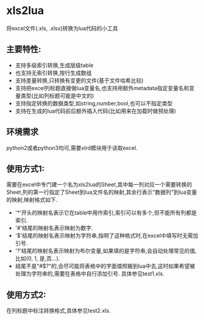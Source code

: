 # xls2lua
将excel文件(.xls, .xlsx)转换为lua代码的小工具

## 主要特性:
- 支持多级索引转换,生成层级table
- 也支持无索引转换,按行生成数组
- 支持差量转换,只转换有变更的文件(基于文件哈希比较)
- 支持把excel列标题直接做lua变量名,也支持用额外metadata指定变量名和变量类型(比如列标题可能是中文的)
- 支持指定转换的数据类型,如string,number,bool,也可以不指定类型
- 支持在生成的lua代码前后额外插入代码(比如用来在加载时做预处理)

## 环境需求
python2或者python3均可,需要xlrd模块用于读取excel.

## 使用方式1:
需要在excel中专门建一个名为xls2lua的Sheet,其中每一列对应一个需要转换的Sheet,列的第一行指定了Sheet到lua文件名的映射,其余行表示"数据列"到lua变量的映射,映射格式如下.
- '*'开头的映射名表示它在table中用作索引,索引可以有多个,但不能所有列都是索引.
- '#'结尾的映射名表示映射为数字.
- '$'结尾的映射名表示映射为字符串,指明了这种格式时,在excel中填写时无需加引号.
- '?'结尾的映射名表示映射为布尔变量,如果填的是字符串,会自动处理常见的值,比如(0, 1, 是,否...).
- 结尾不是"#$?"的,会尽可能将表格中的字面值照搬到lua中去,这时如果希望被处理为字符串的,需要在表格中自行添加引号.
具体参见test1.xls.

## 使用方式2:
在列标题中标注转换格式,具体参见test2.xls.
